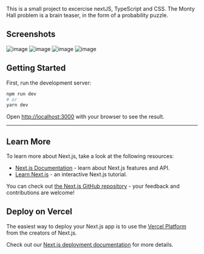 This is a small project to excercise nextJS, TypeScript and CSS. 
The Monty Hall problem is a brain teaser, in the form of a probability puzzle.

## Screenshots 

![image](https://user-images.githubusercontent.com/33518981/202148460-6190b887-621a-41bd-85b3-9f85cf1d9c01.png)
![image](https://user-images.githubusercontent.com/33518981/202148018-ad2500a9-0ce0-4913-86ae-1b5705cf10e7.png)
![image](https://user-images.githubusercontent.com/33518981/202148090-5a1e23af-6fef-4976-9757-824f6861af18.png)
![image](https://user-images.githubusercontent.com/33518981/202147786-e64d55d4-b279-43c5-9673-e365d15c5333.png)


## Getting Started
First, run the development server:

```bash
npm run dev
# or
yarn dev
```

Open [http://localhost:3000](http://localhost:3000) with your browser to see the result.

________________________________________________________________________________________________________



## Learn More

To learn more about Next.js, take a look at the following resources:

- [Next.js Documentation](https://nextjs.org/docs) - learn about Next.js features and API.
- [Learn Next.js](https://nextjs.org/learn) - an interactive Next.js tutorial.

You can check out [the Next.js GitHub repository](https://github.com/vercel/next.js/) - your feedback and contributions are welcome!

## Deploy on Vercel

The easiest way to deploy your Next.js app is to use the [Vercel Platform](https://vercel.com/new?utm_medium=default-template&filter=next.js&utm_source=create-next-app&utm_campaign=create-next-app-readme) from the creators of Next.js.

Check out our [Next.js deployment documentation](https://nextjs.org/docs/deployment) for more details.
